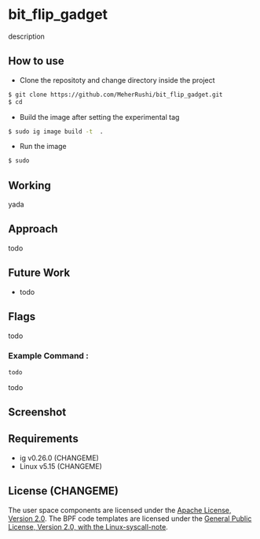 # bit_flip_gadget

description

## How to use

- Clone the repositoty and change directory inside the project
```bash
$ git clone https://github.com/MeherRushi/bit_flip_gadget.git
$ cd 
```

- Build the image after setting the experimental tag
```bash
$ sudo ig image build -t  .
```

- Run the image
```bash
$ sudo 
```

## Working

yada

## Approach

todo

## Future Work

- todo


## Flags

todo


### Example Command :
```bash
todo
```

todo

## Screenshot


## Requirements

- ig v0.26.0 (CHANGEME)
- Linux v5.15 (CHANGEME)

## License (CHANGEME)

The user space components are licensed under the [Apache License, Version
2.0](LICENSE). The BPF code templates are licensed under the [General Public
License, Version 2.0, with the Linux-syscall-note](LICENSE-bpf.txt).